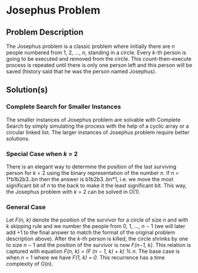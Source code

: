 # Josephus Problem

## Problem Description

The Josephus problem is a classic problem where initially there are _n_ people numbered from 1, 2, ..., _n_, standing in a circle. Every _k_-th person is going to be executed and removed from the circle. This count-then-execute process is repeated until there is only one person left and this person will be saved (history said that he was the person named Josephus).

## Solution(s)

### Complete Search for Smaller Instances

The smaller instances of Josephus problem are solvable with Complete Search by simply simulating the process with the help of a cyclic array or a circular linked list. The larger instances of Josephus problem require better solutions.

### Special Case when _k_ = 2

There is an elegant way to determine the position of the last surviving person for _k_ = 2 using the binary representation of the number _n_. If n = 1\*b1b2b3..bn then the answer is b1b2b3..bn*1, i.e. we move the most significant bit of _n_ to the back to make it the least significant bit. This way, the Josephus problem with _k_ = 2 can be solved in O(1).

### General Case

Let _F(n, k)_ denote the position of the survivor for a circle of size _n_ and with _k_ skipping rule and we number the people from 0, 1, ..., _n_ − 1 (we will later add +1 to the final answer to match the format of the original problem description above). After the _k_-th person is killed, the circle shrinks by one to size _n_ − 1 and the position of the survivor is now _F(n−1, k)_. This relation is captured with equation _F(n, k) = (F (n − 1, k) + k) % n_. The base case is when _n_ = 1 where we have _F(1, k) = 0_. This recurrence has a time complexity of O(n).
